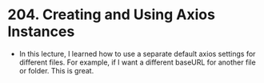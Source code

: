 # 204. Creating and Using Axios Instances
- In this lecture, I learned how to use a separate default axios settings for different files. For example, if I want a different baseURL for another file or folder. This is great.